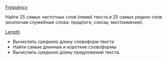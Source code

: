 [Frequency](/frequency-v2.py)

Найти 25 самых частотных слов (лемм) текста и 25 самых редких слов (исключая служебные слова: предлоги, союзы, местоимения).

[Length](/length.py)

- Вычислить среднюю длину словоформ текста
- Найти самые длинные и короткие словоформы
- Вычислить среднюю длину предложений текста.
